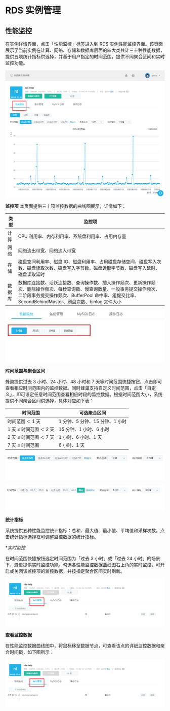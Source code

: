 # RDS 实例管理


## 性能监控

在实例详情界面，点击「性能监控」标签进入到 RDS 实例性能监控界面。该页面展示了当前实例在计算、网络、存储和数据库层面的四大类共计三十种性能数据，提供五项统计指标供选择，并基于用户指定的时间范围，提供不同聚合区间和实时监控功能。 

![](../image/RDS-监控.png)

**监控项**
本页面提供三十项监控数据的曲线图展示，详情如下：

| 类型	|监控项|
|--------------|----|
|计算	|CPU 利用率、内存利用率、系统盘利用率、占用内存量|
|网络	|网络流出带宽、网络流入带宽|
|存储	|磁盘空间利用率、磁盘 IO、磁盘利用率、占用磁盘存储空间、磁盘写入次数、磁盘读取次数、磁盘写入字节数、磁盘读取字节数、磁盘写入延时、磁盘读取延时|
|数据库	|数据库连接数、活跃连接数、查询操作数、插入操作频次、更新操作频次、删除操作频次、每秒查询数、慢查询数量、一般事务提交操作频次、二阶段事务提交操作频次、BufferPool 命中率、组提交比率、SecondBehindMaster、刷盘次数、binlog 文件大小|

![](../image/RDS-监控项.png)

**时间范围与聚合区间**

蜂巢提供过去 3 小时、24 小时、48 小时和 7 天等时间范围快捷按钮，点击即可查看相应时间范围内的监控数据。同时蜂巢支持自定义时间范围，点击「自定义」，即可设定任意时间范围查看相应时段的监控数据。根据时间范围大小，系统提供不同聚合区间供选择，具体对应如下表：


|时间范围|	可选聚合区间|
|--------------|----|
|时间范围 ＜ 1 天 |	1 分钟、5 分钟、15 分钟、1 小时|
|1 天 ≤ 时间范围 ＜ 2 天|	15 分钟、1 小时、6 小时|
|2 天 ≤ 时间范围 ＜ 7 天|	1 小时、6 小时、1 天|
|7 天 ≤ 时间范围	|6 小时、1 天|


![](../image/RDS-监控-时间.png)


![](../image/RDS-监控-时间-自定义.png)

**统计指标**

系统提供五种性能监控统计指标：总和、最大值、最小值、平均值和采样次数。点击统计指标选择框可调整监控数据的统计指标。

**实时监控*

在时间范围快捷按钮选定时间范围为「过去 3 小时」或「过去 24 小时」的场景下，蜂巢提供实时监控功能。勾选各性能监控数据曲线图右上角的实时监控，可开启或关闭该监控项的监控数据，并按指定聚合区间实时刷新。

![](../image/RDS-备份.png)


**查看监控数据**

在性能监控数据曲线图中，将鼠标移至数据节点，可查看该点的详细监控数据和聚合时间戳，如下图所示：

![](../image/RDS-备份.png)


